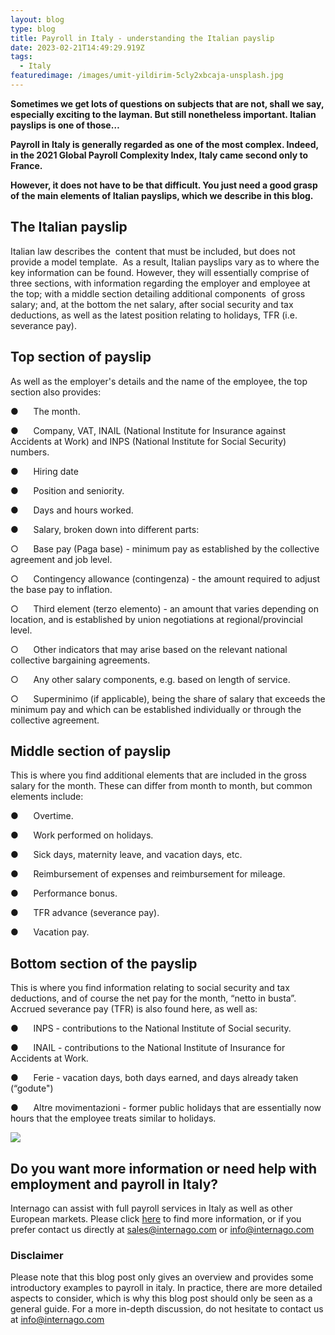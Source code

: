```yaml
---
layout: blog
type: blog
title: Payroll in Italy - understanding the Italian payslip
date: 2023-02-21T14:49:29.919Z
tags:
  - Italy
featuredimage: /images/umit-yildirim-5cly2xbcaja-unsplash.jpg
---
```

**Sometimes we get lots of questions on subjects that are not, shall we say, especially exciting to the layman. But still nonetheless important. Italian payslips is one of those…** 

**Payroll in Italy is generally regarded as one of the most complex. Indeed, in the 2021 Global Payroll Complexity Index, Italy came second only to France.** 

**However, it does not have to be that difficult. You just need a good grasp of the main elements of Italian payslips, which we describe in this blog.** 

## The Italian payslip

Italian law describes the  content that must be included, but does not provide a model template.  As a result, Italian payslips vary as to where the key information can be found. However, they will essentially comprise of three sections, with information regarding the employer and employee at the top; with a middle section detailing additional components  of gross salary; and, at the bottom the net salary, after social security and tax deductions, as well as the latest position relating to holidays, TFR (i.e. severance pay).

## Top section of payslip

As well as the employer's details and the name of the employee, the top section also provides:

●      The month.

●      Company, VAT, INAIL (National Institute for Insurance against Accidents at Work) and INPS (National Institute for Social Security) numbers. 

●      Hiring date

●      Position and seniority.

●      Days and hours worked.

●      Salary, broken down into different parts:

○      Base pay (Paga base) - minimum pay as established by the collective agreement and job level.

○      Contingency allowance (contingenza) - the amount required to adjust the base pay to inflation.

○      Third element (terzo elemento) - an amount that varies depending on location, and is established by union negotiations at regional/provincial level.

○      Other indicators that may arise based on the relevant national collective bargaining agreements.

○      Any other salary components, e.g. based on length of service.

○      Superminimo (if applicable), being the share of salary that exceeds the minimum pay and which can be established individually or through the collective agreement. 

## Middle section of payslip

This is where you find additional elements that are included in the gross salary for the month. These can differ from month to month, but common elements include:

●      Overtime.

●      Work performed on holidays.

●      Sick days, maternity leave, and vacation days, etc.

●      Reimbursement of expenses and reimbursement for mileage.

●      Performance bonus.

●      TFR advance (severance pay).

●      Vacation pay.

## Bottom section of the payslip

This is where you find information relating to social security and tax deductions, and of course the net pay for the month, “netto in busta”. Accrued severance pay (TFR) is also found here, as well as:

●      INPS - contributions to the National Institute of Social security.

●      INAIL - contributions to the National Institute of Insurance for Accidents at Work.

●      Ferie - vacation days, both days earned, and days already taken (“godute")

●      Altre movimentazioni - former public holidays that are essentially now hours that the employee treats similar to holidays.

![](/images/italian-payslip.png)

## Do you want more information or need help with employment and payroll in Italy?

Internago can assist with full payroll services in Italy as well as other European markets. Please click [here](https://www.internago.com/our-services) to find more information, or if you prefer contact us directly at [sales@internago.com](mailto:sales@internago.com) or [info@internago.com](<>)

### Disclaimer

Please note that this blog post only gives an overview and provides some introductory examples to payroll in italy. In practice, there are more detailed aspects to consider, which is why this blog post should only be seen as a general guide. For a more in-depth discussion, do not hesitate to contact us at [info@internago.com](mailto:info@internago.com)